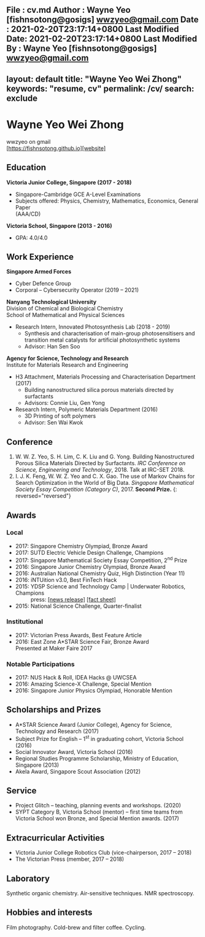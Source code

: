  File              : cv.md
 Author            : Wayne Yeo [fishnsotong@gosigs] <wwzyeo@gmail.com>
 Date              : 2021-02-20T23:17:14+0800
 Last Modified Date: 2021-02-20T23:17:14+0800
 Last Modified By  : Wayne Yeo [fishnsotong@gosigs] <wwzyeo@gmail.com>
---
layout:    default
title:     "Wayne Yeo Wei Zhong"
keywords:  "resume, cv"
permalink: /cv/
search:    exclude
---

# Wayne Yeo Wei Zhong

wwzyeo on gmail \
[https://fishnsotong.github.io][website]

## Education

**Victoria Junior College, Singapore (2017 - 2018)**
* Singapore-Cambridge GCE A-Level Examinations
* Subjects offered: Physics, Chemistry, Mathematics, Economics, General Paper\
(AAA/CD)

**Victoria School, Singapore (2013 - 2016)**
* GPA: 4.0/4.0

## Work Experience

**Singapore Armed Forces**
* Cyber Defence Group
* Corporal – Cybersecurity Operator (2019 – 2021)

**Nanyang Technological University** \
Division of Chemical and Biological Chemistry \
School of Mathematical and Physical Sciences
* Research Intern, Innovated Photosynthesis Lab (2018 - 2019)
  * Synthesis and characterisation of main-group photosensitisers and transition
    metal catalysts for artificial photosynthetic systems
  * Advisor: Han Sen Soo

**Agency for Science, Technology and Research** \
Institute for Materials Research and Engineering

- H3 Attachment, Materials Processing and Characterisation Department (2017)
  - Building nanostructured silica porous materials directed by surfactants
  - Advisors: Connie Liu, Gen Yong
- Research Intern, Polymeric Materials Department (2016)
  - 3D Printing of soft polymers
  - Advisor: Sen Wai Kwok

## Conference

1. W. W. Z. Yeo, S. H. Lim, C. K. Liu and G. Yong. Building Nanostructured
   Porous Silica Materials Directed by Surfactants. *IRC Conference on Science,
   Engineering and Technology*, 2018. Talk at IRC-SET 2018.
1. I. J. K. Feng, W. W. Z. Yeo and C. X. Gao. The use of Markov Chains for Search
   Optimization in the World of Big Data. *Singapore Mathematical Society Essay
   Competition (Category C)*, 2017. **Second Prize.**
{: reversed="reversed"}

## Awards

### Local
- 2017: Singapore Chemistry Olympiad, Bronze Award
- 2017: SUTD Electric Vehicle Design Challenge, Champions
- 2017: Singapore Mathematical Society Essay Competition, 2<sup>nd</sup> Prize
- 2016: Singapore Junior Chemistry Olympiad, Bronze Award
- 2016: Australian National Chemistry Quiz, High Distinction (Year 11)
- 2016: iNTUition v3.0, Best FinTech Hack
- 2015: YDSP Science and Technology Camp \| Underwater Robotics, Champions \
  &nbsp;&nbsp;&nbsp;&nbsp;&nbsp;&nbsp;&nbsp;&nbsp;&nbsp;&nbsp;press: [[news release]][press-1] [[fact sheet]][press-2]
- 2015: National Science Challenge, Quarter-finalist

### Institutional
- 2017: Victorian Press Awards, Best Feature Article
- 2016: East Zone A\*STAR Science Fair, Bronze Award \
  Presented at Maker Faire 2017


### Notable Participations
- 2017: NUS Hack & Roll, IDEA Hacks @ UWCSEA
- 2016: Amazing Science-X Challenge, Special Mention
- 2016: Singapore Junior Physics Olympiad, Honorable Mention

## Scholarships and Prizes

* A\*STAR Science Award (Junior College), Agency for Science, Technology and Research (2017)
* Subject Prize for English – 1<sup>st</sup> in graduating cohort, Victoria School (2016)
* Social Innovator Award, Victoria School (2016)
* Regional Studies Programme Scholarship, Ministry of Education, Singapore (2013)
* Akela Award, Singapore Scout Association (2012)

## Service

* Project Glitch – teaching, planning events and workshops. (2020)
* SYPT Category B, Victoria School (mentor) – first time teams from Victoria School won Bronze, and Special Mention awards. (2017)

## Extracurricular Activities

* Victoria Junior College Robotics Club (vice-chairperson, 2017 – 2018)
* The Victorian Press (member, 2017 – 2018)

## Laboratory
Synthetic organic chemistry. Air-sensitive techniques. NMR spectroscopy.

## Hobbies and interests
Film photography. Cold-brew and filter coffee. Cycling.

[website]: https://fishnsotong.github.io
[press-1]: https://www.dsta.gov.sg/docs/default-source/news-releases-documents/160330_ydsp-congress-nr-709922700a1d6b0c895eff0000f6c7a3.pdf?sfvrsn=2
[press-2]: https://dsta.gov.sg/docs/default-source/news-releases-documents/160330_ydsp_fs6b9922700a1d6b0c895eff0000f6c7a3.pdf?sfvrsn=2
